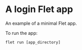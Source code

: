 # A login Flet app

An example of a minimal Flet app.

To run the app:

```
flet run [app_directory]
```